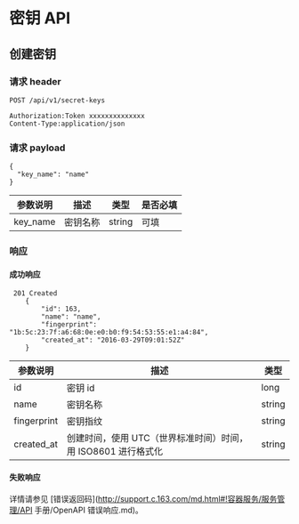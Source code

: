 # 密钥 API

## 创建密钥

### 请求 header

    POST /api/v1/secret-keys

    Authorization:Token xxxxxxxxxxxxxx
    Content-Type:application/json


### 请求 payload

    {
      "key_name": "name"
    }

| 参数说明 |   描述   |  类型  | 是否必填 |
|----------|----------|--------|----------|
| key_name | 密钥名称 | string | 可填     |



### 响应
#### 成功响应

     201 Created
        {
            "id": 163,
            "name": "name",
            "fingerprint": "1b:5c:23:7f:a6:68:0e:e0:b0:f9:54:53:55:e1:a4:84",
            "created_at": "2016-03-29T09:01:52Z"
        }

|   参数说明  |                              描述                             |  类型  |
|-------------|---------------------------------------------------------------|--------|
| id          | 密钥 id                                                       | long   |
| name        | 密钥名称                                                      | string |
| fingerprint | 密钥指纹                                                      | string |
| created_at  | 创建时间，使用 UTC（世界标准时间）时间，用 ISO8601 进行格式化 | string |

#### 失败响应
详情请参见 [错误返回码](http://support.c.163.com/md.html#!容器服务/服务管理/API 手册/OpenAPI 错误响应.md)。